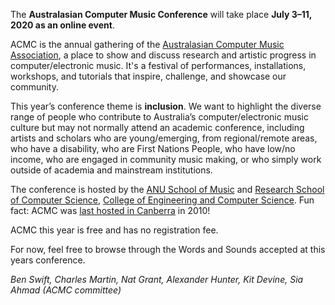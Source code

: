
The **Australasian Computer Music Conference** will take place **July 3–11,
2020 as an online event**. 

ACMC is the annual gathering of the [Australasian Computer Music
Association](https://computermusic.org.au), a place to show and discuss research
and artistic progress in computer/electronic music. It's a festival of
performances, installations, workshops, and tutorials that inspire, challenge,
and showcase our community.

This year’s conference theme is **inclusion**. We want to highlight the diverse
range of people who contribute to Australia’s computer/electronic music culture
but may not normally attend an academic conference, including artists and
scholars who are young/emerging, from regional/remote areas, who have a
disability, who are First Nations People, who have low/no income, who are
engaged in community music making, or who simply work outside of academia and
mainstream institutions.

The conference is hosted by the [ANU School of
Music](https://music.cass.anu.edu.au) and [Research School of Computer
Science](https://cs.anu.edu.au), [College of Engineering and Computer
Science](https://cecs.anu.edu.au). Fun fact: ACMC was [last hosted in
Canberra](http://computermusic.org.au/conferences/acmc2010/) in 2010!

ACMC this year is free and has no registration fee.

For now, feel free to browse through the Words and Sounds accepted at this years conference.

_Ben Swift, Charles Martin, Nat Grant, Alexander Hunter, Kit Devine, Sia Ahmad
(ACMC committee)_
